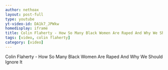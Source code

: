 ```yaml
---
author: nethoax
layout: post-full
type: youtube
yt-video-id: DA1k7_JPWkw
homedisplay: iframe
title: Colin Flaherty - How So Many Black Women Are Raped And Why We Should Ignore It
tags: [video, colin flaherty]
category: [video]
---
```

Colin Flaherty - How So Many Black Women Are Raped And Why We Should Ignore It
